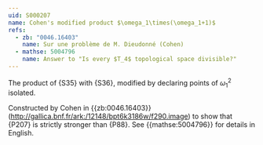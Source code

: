 ```yaml
---
uid: S000207
name: Cohen's modified product $\omega_1\times(\omega_1+1)$
refs:
  - zb: "0046.16403"
    name: Sur une problème de M. Dieudonné (Cohen)
  - mathse: 5004796
    name: Answer to "Is every $T_4$ topological space divisible?"
---
```


The product of {S35} with {S36},
modified by declaring points of $\omega_1^2$ isolated.

Constructed by Cohen in {{zb:0046.16403}}
(<http://gallica.bnf.fr/ark:/12148/bpt6k3186w/f290.image>)
to show that {P207}
is strictly stronger than {P88}.
See {{mathse:5004796}} for details in English.
